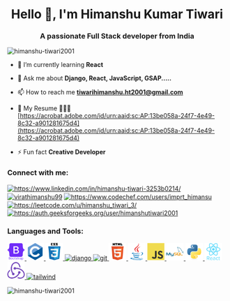 <h1 align="center">Hello 👋, I'm Himanshu Kumar Tiwari</h1>
<h3 align="center">A passionate Full Stack developer from India</h3>

<p align="left"> <img src="https://komarev.com/ghpvc/?username=himanshu-tiwari2001&label=Profile%20views&color=0e75b6&style=flat" alt="himanshu-tiwari2001" /> </p>

- 🌱 I’m currently learning **React**

- 💬 Ask me about **Django, React, JavaScript, GSAP.....**

- 📫 How to reach me **tiwarihimanshu.ht2001@gmail.com**

- 📜 My Resume  ⛓️‍💥📒 [https://acrobat.adobe.com/id/urn:aaid:sc:AP:13be058a-24f7-4e49-8c32-a901281675d4](https://acrobat.adobe.com/id/urn:aaid:sc:AP:13be058a-24f7-4e49-8c32-a901281675d4)

- ⚡ Fun fact **Creative Developer**

<h3 align="left">Connect with me:</h3>
<p align="left">
<a href="https://linkedin.com/in/https://www.linkedin.com/in/himanshu-tiwari-3253b0214/" target="blank"><img align="center" src="https://raw.githubusercontent.com/rahuldkjain/github-profile-readme-generator/master/src/images/icons/Social/linked-in-alt.svg" alt="https://www.linkedin.com/in/himanshu-tiwari-3253b0214/" height="30" width="40" /></a>
<a href="https://instagram.com/virathimanshu99" target="blank"><img align="center" src="https://raw.githubusercontent.com/rahuldkjain/github-profile-readme-generator/master/src/images/icons/Social/instagram.svg" alt="virathimanshu99" height="30" width="40" /></a>
<a href="https://www.codechef.com/users/https://www.codechef.com/users/imprt_himansu" target="blank"><img align="center" src="https://cdn.jsdelivr.net/npm/simple-icons@3.1.0/icons/codechef.svg" alt="https://www.codechef.com/users/imprt_himansu" height="30" width="40" /></a>
<a href="https://www.leetcode.com/https://leetcode.com/u/himanshu_tiwari_3/" target="blank"><img align="center" src="https://raw.githubusercontent.com/rahuldkjain/github-profile-readme-generator/master/src/images/icons/Social/leet-code.svg" alt="https://leetcode.com/u/himanshu_tiwari_3/" height="30" width="40" /></a>
<a href="https://auth.geeksforgeeks.org/user/https://auth.geeksforgeeks.org/user/himanshutiwari2001" target="blank"><img align="center" src="https://raw.githubusercontent.com/rahuldkjain/github-profile-readme-generator/master/src/images/icons/Social/geeks-for-geeks.svg" alt="https://auth.geeksforgeeks.org/user/himanshutiwari2001" height="30" width="40" /></a>
</p>

<h3 align="left">Languages and Tools:</h3>
<p align="left"> <a href="https://getbootstrap.com" target="_blank" rel="noreferrer"> <img src="https://raw.githubusercontent.com/devicons/devicon/master/icons/bootstrap/bootstrap-plain-wordmark.svg" alt="bootstrap" width="40" height="40"/> </a> <a href="https://www.cprogramming.com/" target="_blank" rel="noreferrer"> <img src="https://raw.githubusercontent.com/devicons/devicon/master/icons/c/c-original.svg" alt="c" width="40" height="40"/> </a> <a href="https://www.w3schools.com/css/" target="_blank" rel="noreferrer"> <img src="https://raw.githubusercontent.com/devicons/devicon/master/icons/css3/css3-original-wordmark.svg" alt="css3" width="40" height="40"/> </a> <a href="https://www.djangoproject.com/" target="_blank" rel="noreferrer"> <img src="https://cdn.worldvectorlogo.com/logos/django.svg" alt="django" width="40" height="40"/> </a> <a href="https://git-scm.com/" target="_blank" rel="noreferrer"> <img src="https://www.vectorlogo.zone/logos/git-scm/git-scm-icon.svg" alt="git" width="40" height="40"/> </a> <a href="https://www.w3.org/html/" target="_blank" rel="noreferrer"> <img src="https://raw.githubusercontent.com/devicons/devicon/master/icons/html5/html5-original-wordmark.svg" alt="html5" width="40" height="40"/> </a> <a href="https://www.java.com" target="_blank" rel="noreferrer"> <img src="https://raw.githubusercontent.com/devicons/devicon/master/icons/java/java-original.svg" alt="java" width="40" height="40"/> </a> <a href="https://developer.mozilla.org/en-US/docs/Web/JavaScript" target="_blank" rel="noreferrer"> <img src="https://raw.githubusercontent.com/devicons/devicon/master/icons/javascript/javascript-original.svg" alt="javascript" width="40" height="40"/> </a> <a href="https://www.mysql.com/" target="_blank" rel="noreferrer"> <img src="https://raw.githubusercontent.com/devicons/devicon/master/icons/mysql/mysql-original-wordmark.svg" alt="mysql" width="40" height="40"/> </a> <a href="https://www.python.org" target="_blank" rel="noreferrer"> <img src="https://raw.githubusercontent.com/devicons/devicon/master/icons/python/python-original.svg" alt="python" width="40" height="40"/> </a> <a href="https://reactjs.org/" target="_blank" rel="noreferrer"> <img src="https://raw.githubusercontent.com/devicons/devicon/master/icons/react/react-original-wordmark.svg" alt="react" width="40" height="40"/> </a> <a href="https://redux.js.org" target="_blank" rel="noreferrer"> <img src="https://raw.githubusercontent.com/devicons/devicon/master/icons/redux/redux-original.svg" alt="redux" width="40" height="40"/> </a> <a href="https://tailwindcss.com/" target="_blank" rel="noreferrer"> <img src="https://www.vectorlogo.zone/logos/tailwindcss/tailwindcss-icon.svg" alt="tailwind" width="40" height="40"/> </a> </p>

<p><img align="center" src="https://github-readme-stats.vercel.app/api/top-langs?username=Himanshu-Tiwari2001&show_icons=true&locale=en&layout=compact" alt="himanshu-tiwari2001" /></p>
